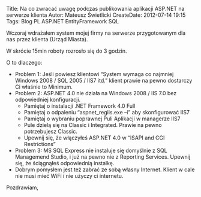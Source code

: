 Title: Na co zwracać uwagę podczas publikowania aplikacji ASP.NET na serwerze klienta
Autor: Mateusz Świetlicki
CreateDate: 2012-07-14 19:15
Tags: 	Blog
		PL
		ASP.NET
		EntityFramework
		SQL

Wczoraj wdrażałem system mojej firmy na serwerze przygotowanym dla nas przez klienta (Urząd Miasta).

W skrócie 15min roboty rozrosło się do 3 godzin.

O to dlaczego:

- Problem 1: Jeśli powiesz klientowi “System wymaga co najmniej Windows 2008 / SQL 2005 / IIS7 itd.” klient prawie na pewno dostarczy Ci właśnie to Minimum.
- Problem 2: ASP.NET 4.0 nie działa na Windows 2008 / IIS 7.0 bez  odpowiedniej konfiguracji.
	- Pamiętaj o instalacji .NET Framework 4.0 Full
	- Pamiętaj o odpaleniu “aspnet_regiis.exe –i” aby skonfigurować IIS7
	- Pamiętaj o wybraniu poprawnej Puli Aplikacji w managerze IIS7
	- Pule dzielą się na Classic i Integrated. Prawie na pewno potrzebujesz Classic.
	- Upewnij się, że włączyłeś ASP.NET 4.0 w “ISAPI and CGI Restrictions”
- Problem 3: MS SQL Express nie instaluje się domyślnie z SQL Managemend Studio, i już na pewno nie z Reporting Services. Upewnij się, że ściągnąłeś odpowiednią instalkę.
- Dobrym pomysłem jest też zabrać ze sobą własny Internet. Klient w cale nie musi mieć WiFi i nie użyczy ci internetu.

Pozdrawiam,